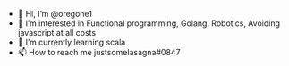 - 👋 Hi, I’m @oregone1
- 👀 I’m interested in Functional programming, Golang, Robotics, Avoiding javascript at all costs
- 🌱 I’m currently learning scala
- 📫 How to reach me justsomelasagna#0847

<!---
oregone1/oregone1 is a ✨ special ✨ repository because its `README.md` (this file) appears on your GitHub profile.
You can click the Preview link to take a look at your changes.
--->

